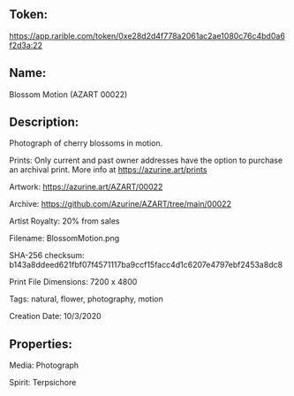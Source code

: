 ## Token:

https://app.rarible.com/token/0xe28d2d4f778a2061ac2ae1080c76c4bd0a6f2d3a:22

## Name:

Blossom Motion (AZART 00022)

## Description: 

Photograph of cherry blossoms in motion.

Prints: Only current and past owner addresses have the option to purchase an archival print. More info at https://azurine.art/prints

Artwork: https://azurine.art/AZART/00022

Archive: https://github.com/Azurine/AZART/tree/main/00022

Artist Royalty: 20% from sales

Filename: BlossomMotion.png

SHA-256 checksum: b143a8ddeed621fbf07f4571117ba9ccf15facc4d1c6207e4797ebf2453a8dc8

Print File Dimensions: 7200 x 4800

Tags: natural, flower, photography, motion

Creation Date: 10/3/2020

## Properties:

Media: Photograph

Spirit: Terpsichore

